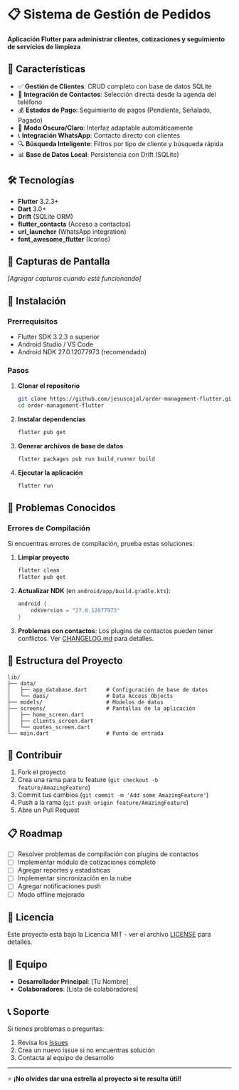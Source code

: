 # 📋 Sistema de Gestión de Pedidos

**Aplicación Flutter para administrar clientes, cotizaciones y seguimiento de servicios de limpieza**

## 🚀 Características

- ✅ **Gestión de Clientes**: CRUD completo con base de datos SQLite
- 📱 **Integración de Contactos**: Selección directa desde la agenda del teléfono
- 💰 **Estados de Pago**: Seguimiento de pagos (Pendiente, Señalado, Pagado)
- 🎨 **Modo Oscuro/Claro**: Interfaz adaptable automáticamente
- 📞 **Integración WhatsApp**: Contacto directo con clientes
- 🔍 **Búsqueda Inteligente**: Filtros por tipo de cliente y búsqueda rápida
- 📊 **Base de Datos Local**: Persistencia con Drift (SQLite)

## 🛠️ Tecnologías

- **Flutter** 3.2.3+
- **Dart** 3.0+
- **Drift** (SQLite ORM)
- **flutter_contacts** (Acceso a contactos)
- **url_launcher** (WhatsApp integration)
- **font_awesome_flutter** (Iconos)

## 📱 Capturas de Pantalla

_[Agregar capturas cuando esté funcionando]_

## 🔧 Instalación

### Prerrequisitos

- Flutter SDK 3.2.3 o superior
- Android Studio / VS Code
- Android NDK 27.0.12077973 (recomendado)

### Pasos

1. **Clonar el repositorio**

   ```bash
   git clone https://github.com/jesuscajal/order-management-flutter.git
   cd order-management-flutter
   ```

2. **Instalar dependencias**

   ```bash
   flutter pub get
   ```

3. **Generar archivos de base de datos**

   ```bash
   flutter packages pub run build_runner build
   ```

4. **Ejecutar la aplicación**
   ```bash
   flutter run
   ```

## 🚨 Problemas Conocidos

### Errores de Compilación

Si encuentras errores de compilación, prueba estas soluciones:

1. **Limpiar proyecto**

   ```bash
   flutter clean
   flutter pub get
   ```

2. **Actualizar NDK** (en `android/app/build.gradle.kts`):

   ```kotlin
   android {
       ndkVersion = "27.0.12077973"
   }
   ```

3. **Problemas con contactos**: Los plugins de contactos pueden tener conflictos. Ver [CHANGELOG.md](CHANGELOG.md) para detalles.

## 📁 Estructura del Proyecto

```
lib/
├── data/
│   ├── app_database.dart      # Configuración de base de datos
│   └── daos/                  # Data Access Objects
├── models/                    # Modelos de datos
├── screens/                   # Pantallas de la aplicación
│   ├── home_screen.dart
│   ├── clients_screen.dart
│   └── quotes_screen.dart
└── main.dart                  # Punto de entrada
```

## 🤝 Contribuir

1. Fork el proyecto
2. Crea una rama para tu feature (`git checkout -b feature/AmazingFeature`)
3. Commit tus cambios (`git commit -m 'Add some AmazingFeature'`)
4. Push a la rama (`git push origin feature/AmazingFeature`)
5. Abre un Pull Request

## 📋 Roadmap

- [ ] Resolver problemas de compilación con plugins de contactos
- [ ] Implementar módulo de cotizaciones completo
- [ ] Agregar reportes y estadísticas
- [ ] Implementar sincronización en la nube
- [ ] Agregar notificaciones push
- [ ] Modo offline mejorado

## 📄 Licencia

Este proyecto está bajo la Licencia MIT - ver el archivo [LICENSE](LICENSE) para detalles.

## 👥 Equipo

- **Desarrollador Principal**: [Tu Nombre]
- **Colaboradores**: [Lista de colaboradores]

## 📞 Soporte

Si tienes problemas o preguntas:

1. Revisa los [Issues](https://github.com/jesuscajal/order-management-flutter/issues)
2. Crea un nuevo issue si no encuentras solución
3. Contacta al equipo de desarrollo

---

⭐ **¡No olvides dar una estrella al proyecto si te resulta útil!**
